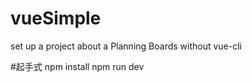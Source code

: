 # vueSimple
set up a project about a Planning Boards without vue-cli

#起手式
 npm install 
 npm run dev
